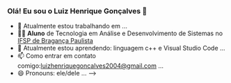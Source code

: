 ### Olá! Eu sou o Luiz Henrique Gonçalves 👋

- 🔭 Atualmente estou trabalhando em ...
- 👨‍🎓 **Aluno** de Tecnologia em Análise e Desenvolvimento de Sistemas no [IFSP de Bragança Paulista](https://bra.ifsp.edu.br/)
- 🌱 Atualmente estou aprendendo: linguagem c++ e Visual Studio Code ...
- 📫 Como entrar em contato comigo:luizhenriquegoncalves2004@gmail.com ...
- 😄 Pronouns: ele/dele ...
-->
